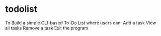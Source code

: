 # todolist
To Build a simple CLI-based To-Do List where users can:  Add a task  View all tasks  Remove a task  Exit the program
